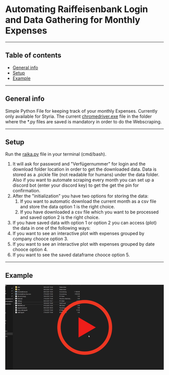# Automating Raiffeisenbank Login and Data Gathering for Monthly Expenses

---
## Table of contents
* [General info](#general-info)
* [Setup](#setup)
* [Example](#example)

---
## General info
Simple Python File for keeping track of your monthly Expenses. Currently only available for Styria.
The current [chromedriver.exe](https://chromedriver.chromium.org/downloads) file in the folder where the *.py files are saved is mandatory in order to do the Webscraping.

---
## Setup
Run the [raika.py](setup/raika.py) file in your terminal (cmd/bash).
1.	It will ask for password and "Verfügernummer" for login and the download folder location in order to get the downloaded data. Data is stored as a .pickle file (not readable for humans) under the data folder. Also if you want to automate scraping every month you can set up a discord bot (enter your discord key) to get the get the pin for confirmation.
2.  After the "initialization" you have two options for storing the data:
	1. If you want to automatic download the current month as a csv file and store the data option 1 is the right choice.
	2. If you have downloaded a csv file which you want to be processed and saved option 2 is the right choice.
3.  If you have saved data with option 1 or option 2 you can access (plot) the data in one of the following ways:
   1. If you want to see an interactive plot with expenses grouped by company chooce option 3.
   2. If you want to see an interactive plot with expenses grouped by date chooce option 4.
   3. If you want to see the saved dataframe chooce option 5.

---
## Example
[![Tutorial](vid/banking_prev.png)](vid/raika.gif "Tutorial")
